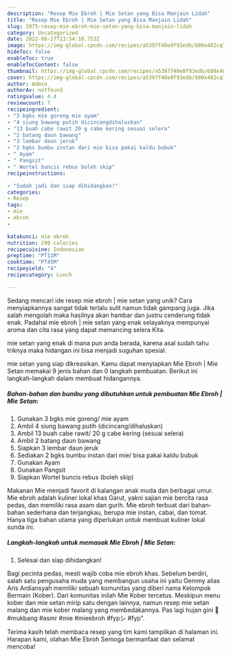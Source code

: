 ```yaml
---
description: "Resep Mie Ebroh | Mie Setan yang Bisa Manjain Lidah"
title: "Resep Mie Ebroh | Mie Setan yang Bisa Manjain Lidah"
slug: 1075-resep-mie-ebroh-mie-setan-yang-bisa-manjain-lidah
category: Uncategorized
date: 2022-08-27T13:54:18.753Z
image: https://img-global.cpcdn.com/recipes/a5397f40e0f93edb/680x482cq70/mie-ebroh-mie-setan-foto-resep-utama.jpg
hideToc: false
enableToc: true
enableTocContent: false
thumbnail: https://img-global.cpcdn.com/recipes/a5397f40e0f93edb/680x482cq70/mie-ebroh-mie-setan-foto-resep-utama.jpg
cover: https://img-global.cpcdn.com/recipes/a5397f40e0f93edb/680x482cq70/mie-ebroh-mie-setan-foto-resep-utama.jpg
author: Admin
authorAv: notfound
ratingvalue: 4.4
reviewcount: 7
recipeingredient:
- "3 bgks mie goreng mie ayam"
- "4 siung bawang putih dicincangdihaluskan"
- "13 buah cabe rawit 20 g cabe kering sesuai selera"
- "2 batang daun bawang"
- "3 lembar daun jeruk"
- "2 bgks bumbu instan dari mie bisa pakai kaldu bubuk"
- " Ayam"
- " Pangsit"
- " Wortel buncis rebus boleh skip"
recipeinstructions:

- "Sudah jadi dan siap dihidangkan!"
categories:
- Resep
tags:
- mie
- ebroh
- 

katakunci: mie ebroh  
nutrition: 299 calories
recipecuisine: Indonesian
preptime: "PT11M"
cooktime: "PT45M"
recipeyield: "4"
recipecategory: Lunch

---
```





Sedang mencari ide resep mie ebroh | mie setan yang unik? Cara menyiapkannya sangat tidak terlalu sulit namun tidak gampang juga. Jika salah mengolah maka hasilnya akan hambar dan justru cenderung tidak enak. Padahal mie ebroh | mie setan yang enak selayaknya mempunyai aroma dan cita rasa yang dapat memancing selera Kita.




 mie setan yang enak di mana pun anda berada, karena asal sudah tahu triknya maka hidangan ini bisa menjadi suguhan spesial.






 mie setan yang siap dikreasikan. Kamu dapat menyiapkan Mie Ebroh | Mie Setan memakai 9 jenis bahan dan 0 langkah pembuatan. Berikut ini langkah-langkah dalam membuat hidangannya.

<!--inarticleads1-->

##### Bahan-bahan dan bumbu yang dibutuhkan untuk pembuatan Mie Ebroh | Mie Setan:

1. Gunakan 3 bgks mie goreng/ mie ayam
1. Ambil 4 siung bawang putih (dicincang/dihaluskan)
1. Ambil 13 buah cabe rawit/ 20 g cabe kering (sesuai selera)
1. Ambil 2 batang daun bawang
1. Siapkan 3 lembar daun jeruk
1. Sediakan 2 bgks bumbu instan dari mie/ bisa pakai kaldu bubuk
1. Gunakan  Ayam
1. Gunakan  Pangsit
1. Siapkan  Wortel buncis rebus (boleh skip)


Makanan Mie menjadi favorit di kalangan anak muda dan berbagai umur. Mie ebroh adalah kuliner lokal khas Garut, yakni sajian mie bercita rasa pedas, dan memiliki rasa asam dan gurih. Mie ebroh terbuat dari bahan-bahan sederhana dan terjangkau, berupa mie instan, cabai, dan tomat. Hanya tiga bahan utama yang diperlukan untuk membuat kuliner lokal sunda ini. 

<!--inarticleads2-->

##### Langkah-langkah untuk memasak Mie Ebroh | Mie Setan:


1. Selesai dan siap dihidangkan!

Bagi pecinta pedas, mesti wajib coba mie ebroh khas. Sebelum berdiri, salah satu pengusaha muda yang membangun usaha ini yaitu Gemmy alias Aris Ardiansyah memiliki sebuah komunitas yang diberi nama Kelompok Bermain (Kober). Dari komunitas inilah Mie Kober tercetus. Meskipun menu kober dan mie setan mirip satu dengan lainnya, namun resep mie setan malang dan mie kober malang yang membedakannya. Pas lagi hujan gini 🍜 #mukbang #asmr #mie #mieebroh #fypシ #fyp&#34;. 

Terima kasih telah membaca resep yang tim kami tampilkan di halaman ini. Harapan kami, olahan Mie Ebroh  Semoga bermanfaat dan selamat mencoba!
